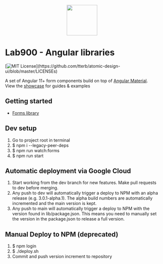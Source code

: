 <p align="center">
<a href="https://lab900.com" target="_blank">
    <img src="https://lab900.github.io/angular-libraries/assets/images/logo-duo-dark.svg" width="100">
</a>
<h1>Lab900 - Angular libraries</h1>

[![MIT License](https://img.shields.io/apm/l/atomic-design-ui.svg?)](https://github.com/tterb/atomic-design-ui/blob/master/LICENSEs)

</p>

A set of Angular 11+ form components build on top of [Angular Material](https://material.angular.io/). \
View the [showcase](https://lab900.github.io/angular-libraries/) for guides & examples

## Getting started

- [Forms library](https://lab900.github.io/angular-libraries/forms/getting-started)

## Dev setup

1. Go to project root in terminal
2. $ npm i --legacy-peer-deps
3. $ npm run watch:forms
4. $ npm run start

## Automatic deployment via Google Cloud

1. Start working from the dev branch for new features. Make pull requests to dev before merging.
2. Any push to dev will automatically trigger a deploy to NPM with an alpha release (e.g. 3.0.1-alpha.1). The alpha build numbers are automatically incremented and the main version is kept.
3. Any push to main will automatically trigger a deploy to NPM with the version found in lib/package.json. This means you need to manually set the version in the package.json to release a full version.

## Manual Deploy to NPM (deprecated)

1. $ npm login
2. $ ./deploy.sh
3. Commit and push version increment to repository
